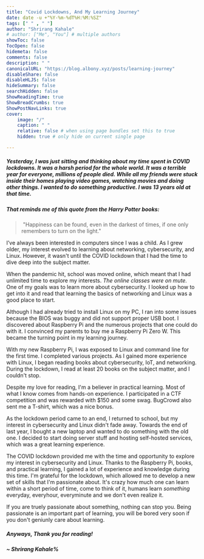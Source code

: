 ```yaml
---
title: "Covid Lockdowns, And My Learning Journey"
date: date -u +"%Y-%m-%dT%H:%M:%SZ"
tags: [" " , " "]
author: "Shrirang Kahale"
# author: ["Me", "You"] # multiple authors
showToc: false
TocOpen: false
hidemeta: false
comments: false
description: " "
canonicalURL: "https://blog.albony.xyz/posts/learning-journey"
disableShare: false
disableHLJS: false
hideSummary: false
searchHidden: false
ShowReadingTime: true
ShowBreadCrumbs: true
ShowPostNavLinks: true
cover:
    image: "/"
    caption: " "
    relative: false # when using page bundles set this to true
    hidden: true # only hide on current single page

---
```

##### Yesterday, I was just sitting and thinking about my time spent in COVID lockdowns.  It was a harsh period for the whole world. It was a terrible year for everyone, millions of people died. While all my friends were stuck inside their homes playing video games, watching movies and doing other things. I wanted to do something productive. I was 13 years old at that time.
##### That reminds me of this quote from the Harry Potter books: 

>  "Happiness can be found, even in the darkest of times, if one only remembers to turn on the light."


I’ve always been interested in computers since I was a child. As I grew older, my interest evolved to learning about networking, cybersecurity, and Linux. However, it wasn't until the COVID lockdown that I had the time to dive deep into the subject matter.

When the pandemic hit, school was moved online, which meant that I had unlimited time to explore my interests. *The online classes were on mute.* One of my goals was to learn more about cybersecurity. I looked up how to get into it and read that learning the basics of networking and Linux was a good place to start.

Although I had already tried to install Linux on my PC, I ran into some issues because the BIOS was buggy and did not support proper USB boot.  I discovered about Raspberry Pi and the numerous projects that one could do with it. I convinced my parents to buy me a Raspberry Pi Zero W. This became the turning point in my learning journey.

With my new Raspberry Pi, I was exposed to Linux and command line for the first time. I completed various projects. As I gained more experience with Linux, I began reading books about cybersecurity, IoT, and networking. During the lockdown, I read at least 20 books on the subject matter, and I couldn't stop.

Despite my love for reading, I'm a believer in practical learning. Most of what I know comes from hands-on experience. I participated in a CTF competition and was rewarded with $150 and some swag. BugCrowd also sent me a T-shirt, which was a nice bonus.

As the lockdown period came to an end, I returned to school, but my interest in cybersecurity and Linux didn't fade away. Towards the end of last year, I bought a new laptop and wanted to do something with the old one. I decided to start doing server stuff and hosting self-hosted services, which was a great learning experience.

The COVID lockdown provided me with the time and opportunity to explore my interest in cybersecurity and Linux. Thanks to the Raspberry Pi, books, and practical learning, I gained a lot of experience and knowledge during this time. I'm grateful for the lockdown, which allowed me to develop a new set of skills that I'm passionate about. It's crazy how much one can learn within a short period of time, come to think of it, humans learn *something* everyday, everyhour, everyminute and we don't even realize it. 

If you are truely passionate about something, nothing can stop you. Being passionate is an important part of learning, you will be bored very soon if you don't geniunly care about learning. 

##### Anyways, Thank you for reading! 
##### ~ Shrirang Kahale%
